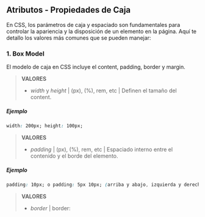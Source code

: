## Atributos - Propiedades de Caja

En CSS, los parámetros de caja y espaciado son fundamentales para controlar la apariencia y la disposición de un elemento en la página. Aquí te detallo los valores más comunes que se pueden manejar:

### 1. **Box Model**

El modelo de caja en CSS incluye el content, padding, border y margin.

> **VALORES**
> - *width* y *height* | (px), (%), rem, etc | Definen el tamaño del content.

##### *Ejemplo* 
```css
width: 200px; height: 100px;
```
> **VALORES**
> - *padding* | (px), (%), rem, etc | Espaciado interno entre el contenido y el borde del elemento.

##### *Ejemplo*
```css
padding: 10px; o padding: 5px 10px; (arriba y abajo, izquierda y derecha).
```
 
> **VALORES**
> - *border* | border: <width> <style> <color> | Define el borde alrededor del elemento.

##### *Ejemplo*
```css
border: 2px solid #000;
```

> **VALORES**
> - *margin* | (px), (%), rem, etc | Espaciado externo entre el borde del elemento y otros elementos.

##### *Ejemplo*
```css
margin: 20px; /*todo*/
margin: 10px 15px; /*arriba y abajo | izquierda y derecha*/
margin: 2px 4px 6px 8px; /*arriba | derecha | abajo | izquierda*/
```

## Atributos - Espaciado (Espaciado Interior y Exterior)

### 2. **Propiedades de Espaciado**

> **VALORES**
> - *margin*: Espacio exterior.
> - margin-top, margin-right, margin-bottom, margin-left
##### *Ejemplo* 
```css
margin-top: 10px;
```
    
> **VALORES**
> - *padding*: Espacio interior.
> - padding-top, padding-right, padding-bottom, padding-left

##### *Ejemplo* 
```css
padding-bottom: 15px;
```
    
> **VALORES**
> - *box-shadow*: Para agregar sombras alrededor de la caja.
> - Valores: igual que box-shadow mencionado antes.

##### *Ejemplo*
```css
box-shadow: 5px 5px 10px rgba(0, 0, 0, 0.5);
```

### *Ejemplo* 

```css
.element {
    width: 300px;
    height: 200px;
    padding: 20px;         /* Espaciado interno */
    margin: 10px 15px;    /* Espaciado externo */
    border: 2px solid #333; /* Borde sólido */
    box-shadow: 3px 3px 5px rgba(0, 0, 0, 0.5); /* Sombra */
}
```

### Notas Finales

- Aquellos elementos en CSS generalmente respetan el modelo de cajas, lo que significa que cualquier estilo que apliques impactará su tamaño, espaciado y presentación general en la página.
- Considera también el *modelo de caja* (box-sizing: content-box; o box-sizing: border-box;) para controlar cómo se calculan el ancho y la altura en funciones del padding y borde.


## Atributos - **Borde**

En CSS, el atributo border permite definir bordes para los elementos de tu página. Puedes controlar diferentes aspectos del borde, 
tales como el color, el estilo y el grosor.

### 1. ***border-width***

Controla el grosor del borde. Puedes especificarlo en valores absolutos o relativos (en píxeles, em, rem, etc.).

```css
border-width: 2px; /* Un ancho uniforme en todos los lados */
border-width: 2px 4px; /* Vertical | Horizontal */
border-width: 2px 4px 6px; /* Superior | Horizontal | Inferior */
border-width: 2px 4px 6px 8px; /* Superior | Derecho | Inferior | Izquierdo */
```

### 2. ***border-style***

Define el estilo del borde. 
> **VALORES**
> - none | Sin borde.
> - solid | Borde sólido.
> - dashed | Borde discontinuo.
> - dotted | Borde de puntos.
> - double | Borde doble.
> - groove | Borde en relieve.
> - ridge | Borde elevado.
> - inset | Borde con efecto de inserción.
> - outset | Borde con efecto de salida.

```css
border-style: solid; /* Un borde sólido */
```

### 3. ***border-color***

Especifica el color del borde. 

> **VALORES**
> - Formato hexadecimal
> - Formato RGB
> - Formato RGBA
> - Formato HSL
> - Formato HSLA
> - nombre de color

```css
border-color: #3498db; /* Color en formato hexadecimal */
border-color: rgb(52, 152, 219); /* Color en formato RGB */
border-color: rgba(52, 152, 219, 0.5); /* Color en formato RGBA */
border-color: hsl(200, 100%, 50%); /* Color en formato HSL */
```

### 4. ***border***

Puedes combinar las propiedades anteriores en una sola línea utilizando la propiedad border.

```css
border: 2px solid #3498db; /* Establece el grosor, el estilo y el color en una sola declaración */
```

### 5. Bordes específicos

Puedes especificar bordes individuales para cada lado del elemento usando:

> - border-top
> - border-right
> - border-bottom
> - border-left

Cada una de estas propiedades puede recibir valores para width, style y color.

```css
border-top: 2px solid #3498db;
border-right: 4px dashed #e74c3c;
border-bottom: 6px dotted #2ecc71;
border-left: 8px double #f39c12;
```

### 6. ***border-radius***

Esta propiedad se utiliza para redondear las esquinas del borde.

```css
border-radius: 10px; /* Redondea todas las esquinas */
border-radius: 10px 5px; /* Superior | Inferior */
border-radius: 10px 5px 15px; /* Superior | Derecho | Inferior */
border-radius: 10px 5px 15px 20px; /* Superior | Derecho | Inferior | Izquierdo */
```

### *Ejemplo completo*

```css
.box {
    border: 2px solid #3498db;
    border-radius: 8px;
    border-top: 3px dashed #e74c3c;
    border-left: 4px dotted #2ecc71;
}
```

## Atributos - Sombra (Box Shadow)

La propiedad box-shadow se utiliza para agregar sombras a los elementos. Los valores que puedes ingresar son:

> 1. ***Desplazamiento horizontal*** | px, % o rem | Positivo hacia la derecha o negativo hacia la izquierda.
> 2. ***Desplazamiento vertical*** | px, % o rem | Positivo hacia abajo, negativo hacia arriba.
> 3. ***Difuminado (blur)*** | px | Un valor mayor significa una sombra más difusa.
> 4. ***Extensión (spread)*** (opcional) | px | Un valor positivo aumentará el tamaño, mientras que un negativo lo reducirá
> 5. ***Color*** | Puedes usar nombres de color, hexadecimal, RGB, RGBA, HSL o HSLA.

### *Ejemplo*
```css
box-shadow: 10px 5px 15px rgba(0, 0, 0, 0.5);
```

## Atributos - Filtro (Filter)

La propiedad filter se utiliza para aplicar efectos gráficos a los elementos. Algunos de los valores disponibles son:

> 1. ***blur(5px)*** | Aplica un desenfoque
> 2. ***brightness(150%)*** | Ajusta el brillo
> 3. ***contrast(200%)*** | Ajusta el contraste
> 4. ***drop-shadow(10px 10px 10px rgba(0, 0, 0, 0.5))*** | Crear una sombra similar a box-shadow pero en filtros
> 5. ***grayscale(100%)*** | Convierte la imagen a escala de grises
> 6. ***invert(100%)*** | Invierte el color
> 7. ***opacity(50%)*** | Ajusta la opacidad
> 8. ***saturate(300%)*** | Ajusta la saturación
> 9. ***sepia(100%)*** | Aplica un efecto sepia

### *Ejemplo*
```css
filter: blur(5px) brightness(150%);
```

## Atributos - Tranformación

La propiedad transform en CSS se utiliza para aplicar transformaciones 2D y 3D a un elemento. 
A continuación, se detallan los valores y funciones que puedes usar en los parámetros de transformación:

### Transformaciones 2D

#### 1. ***translate()***

Mueve un elemento en el plano XY.

> **VALORES**
> - translate(x, y) o translateX(x) / translateY(y)
> - Valores: pueden ser en píxeles (px), porcentajes (%) o unidades como em/rem.
##### *Ejemplo* 
```css
transform: translate(50px, 100px);
```


#### 2. ***scale()***

Cambia el tamaño de un elemento.

> **VALORES**
> - scale(x, y) o scaleX(x) / scaleY(y)
> - Valores: pueden ser números (1 para tamaño original, >1 para aumentar, <1 para reducir).
##### *Ejemplo* 
```css
transform: scale(1.5, 2);
```

#### 3. ***rotate()***

Rota un elemento alrededor de su origen (0, 0).

> **VALORES**
> - rotate(angle)
> - Valores: puede ser en grados (deg), radianes (rad) o turnos (turn).
##### *Ejemplo*
```css
transform: rotate(45deg);
```

#### 4. ***skew()***

Inclina un elemento a lo largo de los ejes X y Y.

> **VALORES**
> - skew(x-angle, y-angle) o skewX(x-angle) / skewY(y-angle)
> - Valores: en grados (deg).
##### *Ejemplo* 
```css
transform: skew(30deg, 20deg);
```

#### 5. ***matrix()***

Permite aplicar múltiples transformaciones en una sola función utilizando una matriz 2D.

> **VALORES**
> - matrix(a, b, c, d, e, f)
##### *Ejemplo*
```css
transform: matrix(1, 0, 0, 1, 100, 200);
```


### Transformaciones 3D

#### 1. ***translateZ()***

Mueve un elemento a lo largo del eje Z.

##### *Ejemplo* 
```css
transform: translateZ(100px);
```

#### 2. ***scaleZ()***

Cambia el tamaño de un elemento a lo largo del eje Z.

##### *Ejemplo* 
```css
transform: scaleZ(1.5);
```


#### 3. ***rotateX()***

Rota un elemento alrededor del eje X.

##### *Ejemplo* 
```css
transform: rotateX(45deg);
```

#### 4. ***rotateY()***

Rota un elemento alrededor del eje Y.

##### *Ejemplo* 
```css
transform: rotateY(45deg);
```

#### 5. ***rotateZ()*** 

Rota un elemento alrededor del eje Z (equivalente a rotate() en 2D).

##### *Ejemplo* 
```css
transform: rotateZ(45deg);
```

#### 6. ***perspective()*** 

Define una perspectiva para las transformaciones 3D. Debe aplicarse sobre el contenedor.

##### *Ejemplo*
```css
perspective(500px)
```

### Combinación de Transformaciones

Puedes combinar múltiples transformaciones en una sola declaración transform. Se ejecutarán en el siguiente orden:

> - *translate*
> - *scale*
> - *rotate*
> - *skew*

##### *Ejemplo*
```css
transform: translate(50px, 50px) scale(1.5) rotate(45deg);
```


